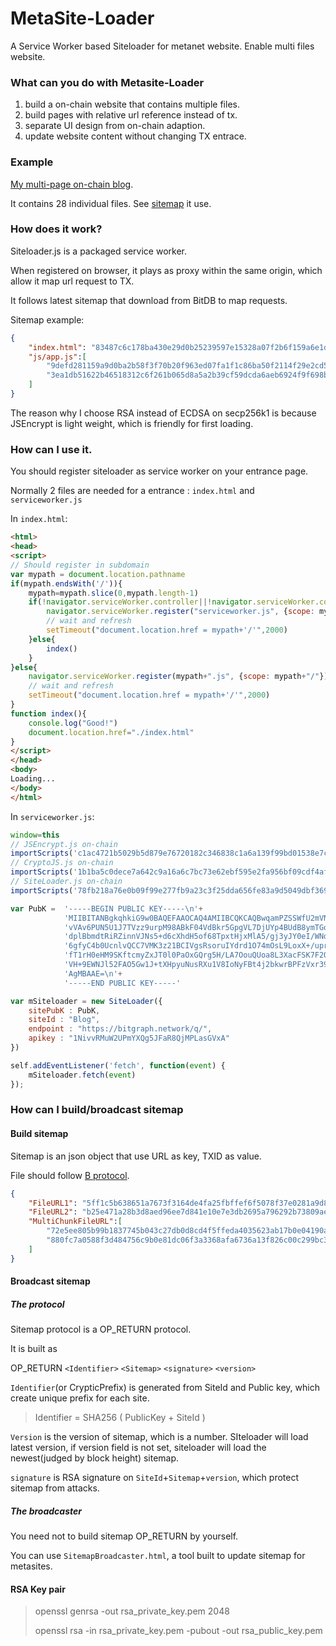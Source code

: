 # MetaSite-Loader
A Service Worker based Siteloader for metanet website. Enable multi files website.

### What can you do with Metasite-Loader

1. build a on-chain website that contains multiple files.
2. build pages with relative url reference instead of tx.
3. separate UI design from on-chain adaption.
4. update website content without changing TX entrace.

### Example

[My multi-page on-chain blog](https://bico.media/579c7ece7d118469254035e53a11ff7ab4c64e0f0aa4bb7f65151fe63ea42018).

It contains 28 individual files. See [sitemap](https://bitgraph.network/explorer/ewogICJ2IjogMywKICAicSI6IHsKICAgICJmaW5kIjogeyJvdXQuaDEiOiI2NDMxMzUzMTMyMzAzMzM5MzczNTM5MzUzODM2MzAzMDYyNjEzMTMzMzYzMTM2NjI2MjYxMzczMTM4Mzc2NDM5NjYzODY1NjUzMzY0MzE2NDMwMzk2MTM4NjUzNjM1NjUzODM2Mzk2MjYyNjYzNDYzNjYzMzY2NjU2MTYyNjUzNiJ9LAogICAgImxpbWl0IjogMTAKICB9LAogICJyIjogewogICAgImYiOiAiWyAuW10gfCB7c2l0ZW1hcDogLm91dFswXS5sczIsIHNpZzogLm91dFswXS5zMywgdmVyc2lvbjogLm91dFswXS5zNCwgYmxrOi5ibGsuaX0gXSIKICB9Cn0=) it use.

### How does it work?

Siteloader.js is a packaged service worker.

When registered on browser, it plays as proxy within the same origin, which allow it map url request to TX.

It follows latest sitemap that download from BitDB to map requests.

Sitemap example:

~~~json
{
    "index.html": "83487c6c178ba430e29d0b25239597e15328a07f2b6f159a6e1d43f5d946cbf4",
    "js/app.js":[
        "9defd281159a9d0ba2b58f3f70b20f963ed07fa1f1c86ba50f2114f29e2cd554",
        "3ea1db51622b46518312c6f261b065d8a5a2b39cf59dcda6aeb6924f9f698b87"
    ]
}
~~~

The reason why I choose RSA instead of ECDSA on secp256k1 is because JSEncrypt is light weight, which is friendly for first loading.

### How can I use it.

You should register siteloader as service worker on your entrance page.

Normally 2 files are needed for a entrance : `index.html` and `serviceworker.js`

In `index.html`:

~~~html
<html>
<head>
<script>
// Should register in subdomain
var mypath = document.location.pathname
if(mypath.endsWith('/')){
    mypath=mypath.slice(0,mypath.length-1)
    if(!navigator.serviceWorker.controller||!navigator.serviceWorker.controller.state=='activated'){
        navigator.serviceWorker.register("serviceworker.js", {scope: mypath+"/"})
        // wait and refresh
        setTimeout("document.location.href = mypath+'/'",2000)
    }else{
        index()
    }
}else{
    navigator.serviceWorker.register(mypath+".js", {scope: mypath+"/"})
    // wait and refresh
    setTimeout("document.location.href = mypath+'/'",2000)
}
function index(){
    console.log("Good!")
    document.location.href="./index.html"
}
</script>
</head>
<body>
Loading...
</body>
</html>
~~~

In `serviceworker.js`:

~~~javascript
window=this
// JSEncrypt.js on-chain
importScripts('c1ac4721b5029b5d879e76720182c346838c1a6a139f99bd01538e7c7e780501')
// CryptoJS.js on-chain
importScripts('1b1ba5c0dece7a642c9a16a6c7bc73e62ebf595e2fa956bf09cdf4aff0660d01')
// SiteLoader.js on-chain
importScripts('78fb218a76e0b09f99e277fb9a23c3f25dda656fe83a9d5049dbf369dff8e0ae')

var PubK =  '-----BEGIN PUBLIC KEY-----\n'+
            'MIIBITANBgkqhkiG9w0BAQEFAAOCAQ4AMIIBCQKCAQBwqamPZSSWfU2mVNsY4Ptv\n'+
            'vVAv6PUN5U1J7TVzz9urpM98ABkF04VdBkr5GpgVL7DjUYp4BUdB8ymTGoc9GDHG\n'+
            'dplBbmdtRiRZinnVJNs5+d6cXhdH5of68TpxtHjxMlA5/gj3yJY0eI/WNd8MP+m/\n'+
            '6gfyC4b0UcnlvQCC7VMK3z21BCIVgsRsoruIYdrd1O74mOsL9LoxX+/uprAqv2/O\n'+
            'fT1rH0eHM9SKftcmyZxJT0l0PaOxGQrg5H/LA7OouQUoa8L3XacFSK7F2OffxAFr\n'+
            'VH+9EWNJl52FAO5Gw1J+tXHpyuNusRXu1V8IoNyFBt4j2bkwrBPFzVxr39aJk0PB\n'+
            'AgMBAAE=\n'+
            '-----END PUBLIC KEY-----'

var mSiteloader = new SiteLoader({
    sitePubK : PubK,
    siteId : "Blog",
    endpoint : "https://bitgraph.network/q/",
    apikey : "1NivvRMuW2UPmYXQg5JFaR8QjMPLasGVxA"
})

self.addEventListener('fetch', function(event) {
    mSiteloader.fetch(event)
});
~~~

### How can I build/broadcast sitemap

#### Build sitemap

Sitemap is an json object that use URL as key, TXID as value.

File should follow [B protocol](https://github.com/unwriter/B).

~~~json
{
    "FileURL1": "5ff1c5b638651a7673f3164de4fa25fbffef6f5078f37e0281a9d8bb592a2944",
    "FileURL2": "b25e471a28b3d8aed96ee7d841e10e7e3db2695a796292b73809ae69686bc700",
    "MultiChunkFileURL":[
        "72e5ee805b99b1837745b043c27db0d8cd4f5ffeda4035623ab17b0e04190a68",
        "880fc7a0588f3d484756c9b0e81dc06f3a3368afa6736a13f826c00c299bc390"
    ]
}
~~~

#### Broadcast sitemap

##### The protocol

Sitemap protocol is a OP_RETURN protocol.

It is built as

OP_RETURN `<Identifier>` `<Sitemap>` `<signature>` `<version>`

`Identifier`(or CrypticPrefix) is generated from SiteId and Public key, which create unique prefix for each site.

> Identifier = SHA256 ( PublicKey + SiteId )

`Version` is the version of sitemap, which is a number. SIteloader will load latest version, if version field is not set, siteloader will load the newest(judged by block height) sitemap. 

`signature` is RSA signature on `SiteId`+`Sitemap`+`version`, which protect sitemap from attacks.

##### The broadcaster

You need not to build sitemap OP_RETURN by yourself.

You can use `SitemapBroadcaster.html`, a tool built to update sitemap for metasites.

#### RSA Key pair

> openssl genrsa -out rsa_private_key.pem 2048
>
> openssl rsa -in rsa_private_key.pem -pubout -out rsa_public_key.pem



